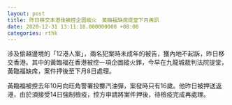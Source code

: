 ```yaml
---
layout: post
title: 昨日移交本港後被控企圖縱火　黃臨福缺席提堂下月再訊
date: 2020-12-31 13:11:18.000000000 +08:00
categories: rthk
---
```


涉及偷越邊境的「12港人案」，兩名犯案時未成年的被告，獲內地不起訴，昨日移交香港。其中的黃臨福在香港被控一項企圖縱火罪，今早在九龍城裁判法院提堂，黃臨福缺席，案件押後至下月8日處理。

黃臨福被控去年10月向旺角警署投擲汽油彈，案發時只有16歲。他昨日被押送返港，由於須接受14日強制檢疫，控方申請將案件押後，待檢疫完成再處理。
